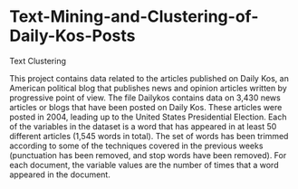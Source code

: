 # Text-Mining-and-Clustering-of-Daily-Kos-Posts

Text Clustering

This project contains data related to the articles published on Daily Kos, an American political blog that publishes news and opinion articles written by progressive point of view. The file Dailykos contains data on 3,430 news articles or blogs that have been posted on Daily Kos. These articles were posted in 2004, leading up to the United States Presidential Election. Each of the variables in the dataset is a word that has appeared in at least 50 different articles (1,545 words in total). The set of words has been trimmed according to some of the techniques covered in the previous weeks (punctuation has been removed, and stop words have been removed). For each document, the variable values are the number of times that a word appeared in the document.

